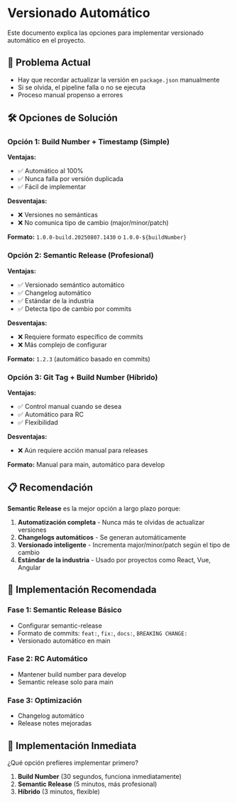 # Versionado Automático

Este documento explica las opciones para implementar versionado automático en el proyecto.

## 🎯 Problema Actual

- Hay que recordar actualizar la versión en `package.json` manualmente
- Si se olvida, el pipeline falla o no se ejecuta
- Proceso manual propenso a errores

## 🛠️ Opciones de Solución

### Opción 1: Build Number + Timestamp (Simple)

**Ventajas:**
- ✅ Automático al 100%
- ✅ Nunca falla por versión duplicada
- ✅ Fácil de implementar

**Desventajas:**
- ❌ Versiones no semánticas
- ❌ No comunica tipo de cambio (major/minor/patch)

**Formato:** `1.0.0-build.20250807.1430` o `1.0.0-${buildNumber}`

### Opción 2: Semantic Release (Profesional)

**Ventajas:**
- ✅ Versionado semántico automático
- ✅ Changelog automático
- ✅ Estándar de la industria
- ✅ Detecta tipo de cambio por commits

**Desventajas:**
- ❌ Requiere formato específico de commits
- ❌ Más complejo de configurar

**Formato:** `1.2.3` (automático basado en commits)

### Opción 3: Git Tag + Build Number (Híbrido)

**Ventajas:**
- ✅ Control manual cuando se desea
- ✅ Automático para RC
- ✅ Flexibilidad

**Desventajas:**
- ❌ Aún requiere acción manual para releases

**Formato:** Manual para main, automático para develop

## 📋 Recomendación

**Semantic Release** es la mejor opción a largo plazo porque:

1. **Automatización completa** - Nunca más te olvidas de actualizar versiones
2. **Changelogs automáticos** - Se generan automáticamente
3. **Versionado inteligente** - Incrementa major/minor/patch según el tipo de cambio
4. **Estándar de la industria** - Usado por proyectos como React, Vue, Angular

## 🚀 Implementación Recomendada

### Fase 1: Semantic Release Básico
- Configurar semantic-release
- Formato de commits: `feat:`, `fix:`, `docs:`, `BREAKING CHANGE:`
- Versionado automático en main

### Fase 2: RC Automático  
- Mantener build number para develop
- Semantic release solo para main

### Fase 3: Optimización
- Changelog automático
- Release notes mejoradas

## 🔧 Implementación Inmediata

¿Qué opción prefieres implementar primero?

1. **Build Number** (30 segundos, funciona inmediatamente)
2. **Semantic Release** (5 minutos, más profesional)
3. **Híbrido** (3 minutos, flexible)
